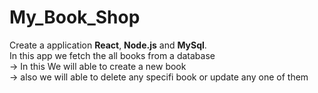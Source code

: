 # My_Book_Shop
Create a application __React__, __Node.js__ and __MySql__.<br />
In this app we fetch the all books from a database<br />
-> In this We will able to create a new book<br />
-> also we will able to delete any specifi book or update any one of them<br />
